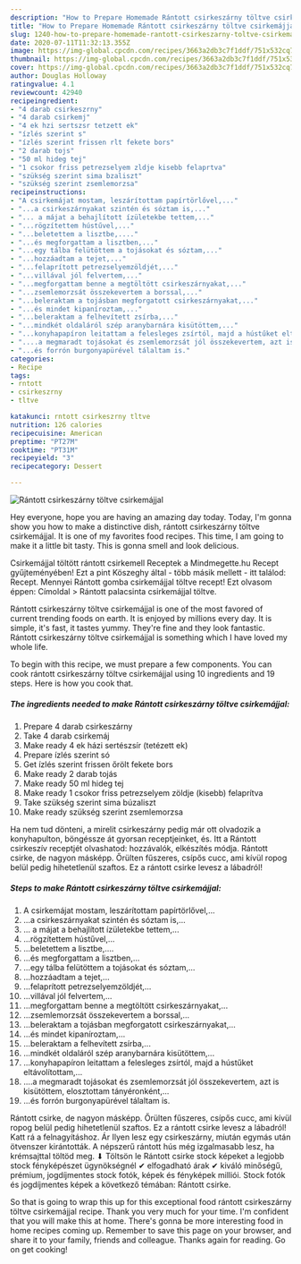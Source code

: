 ```yaml
---
description: "How to Prepare Homemade Rántott csirkeszárny töltve csirkemájjal"
title: "How to Prepare Homemade Rántott csirkeszárny töltve csirkemájjal"
slug: 1240-how-to-prepare-homemade-rantott-csirkeszarny-toltve-csirkemajjal
date: 2020-07-11T11:32:13.355Z
image: https://img-global.cpcdn.com/recipes/3663a2db3c7f1ddf/751x532cq70/rantott-csirkeszarny-toltve-csirkemajjal-recept-foto.jpg
thumbnail: https://img-global.cpcdn.com/recipes/3663a2db3c7f1ddf/751x532cq70/rantott-csirkeszarny-toltve-csirkemajjal-recept-foto.jpg
cover: https://img-global.cpcdn.com/recipes/3663a2db3c7f1ddf/751x532cq70/rantott-csirkeszarny-toltve-csirkemajjal-recept-foto.jpg
author: Douglas Holloway
ratingvalue: 4.1
reviewcount: 42940
recipeingredient:
- "4 darab csirkeszrny"
- "4 darab csirkemj"
- "4 ek hzi sertszsr tetzett ek"
- "ízlés szerint s"
- "ízlés szerint frissen rlt fekete bors"
- "2 darab tojs"
- "50 ml hideg tej"
- "1 csokor friss petrezselyem zldje kisebb felaprtva"
- "szükség szerint sima bzaliszt"
- "szükség szerint zsemlemorzsa"
recipeinstructions:
- "A csirkemájat mostam, leszárítottam papírtörlővel,..."
- "...a csirkeszárnyakat szintén és sóztam is,..."
- "... a májat a behajlított ízületekbe tettem,..."
- "...rögzítettem hústűvel,..."
- "...beletettem a lisztbe,...."
- "...és megforgattam a lisztben,..."
- "...egy tálba felütöttem a tojásokat és sóztam,..."
- "...hozzáadtam a tejet,..."
- "...felaprított petrezselyemzöldjét,..."
- "...villával jól felvertem,..."
- "...megforgattam benne a megtöltött csirkeszárnyakat,..."
- "...zsemlemorzsát összekevertem a borssal,..."
- "...beleraktam a tojásban megforgatott csirkeszárnyakat,..."
- "...és mindet kipaníroztam,..."
- "...beleraktam a felhevített zsírba,..."
- "...mindkét oldaláról szép aranybarnára kisütöttem,..."
- "...konyhapapíron leitattam a felesleges zsírtól, majd a hústűket eltávolítottam,..."
- "....a megmaradt tojásokat és zsemlemorzsát jól összekevertem, azt is kisütöttem, elosztottam tányéronként,..."
- "...és forrón burgonyapürével tálaltam is."
categories:
- Recipe
tags:
- rntott
- csirkeszrny
- tltve

katakunci: rntott csirkeszrny tltve 
nutrition: 126 calories
recipecuisine: American
preptime: "PT27M"
cooktime: "PT31M"
recipeyield: "3"
recipecategory: Dessert

---
```



![Rántott csirkeszárny töltve csirkemájjal](https://img-global.cpcdn.com/recipes/3663a2db3c7f1ddf/751x532cq70/rantott-csirkeszarny-toltve-csirkemajjal-recept-foto.jpg)

Hey everyone, hope you are having an amazing day today. Today, I'm gonna show you how to make a distinctive dish, rántott csirkeszárny töltve csirkemájjal. It is one of my favorites food recipes. This time, I am going to make it a little bit tasty. This is gonna smell and look delicious.

Csirkemájjal töltött rántott csirkemell Receptek a Mindmegette.hu Recept gyűjteményében! Ezt a pint Köszeghy által - több másik mellett - itt találod: Recept. Mennyei Rántott gomba csirkemájjal töltve recept! Ezt olvasom éppen: Címoldal &gt; Rántott palacsinta csirkemájjal töltve.

Rántott csirkeszárny töltve csirkemájjal is one of the most favored of current trending foods on earth. It is enjoyed by millions every day. It is simple, it's fast, it tastes yummy. They're fine and they look fantastic. Rántott csirkeszárny töltve csirkemájjal is something which I have loved my whole life.


To begin with this recipe, we must prepare a few components. You can cook rántott csirkeszárny töltve csirkemájjal using 10 ingredients and 19 steps. Here is how you cook that.

<!--inarticleads1-->

##### The ingredients needed to make Rántott csirkeszárny töltve csirkemájjal:

1. Prepare 4 darab csirkeszárny
1. Take 4 darab csirkemáj
1. Make ready 4 ek házi sertészsír (tetézett ek)
1. Prepare ízlés szerint só
1. Get ízlés szerint frissen őrölt fekete bors
1. Make ready 2 darab tojás
1. Make ready 50 ml hideg tej
1. Make ready 1 csokor friss petrezselyem zöldje (kisebb) felaprítva
1. Take szükség szerint sima búzaliszt
1. Make ready szükség szerint zsemlemorzsa


Ha nem tud dönteni, a mirelit csirkeszárny pedig már ott olvadozik a konyhapulton, böngéssze át gyorsan receptjeinket, és. Itt a Rántott csirkeszív receptjét olvashatod: hozzávalók, elkészítés módja. Rántott csirke, de nagyon másképp. Őrülten fűszeres, csípős cucc, ami kívül ropog belül pedig hihetetlenül szaftos. Ez a rántott csirke levesz a lábadról! 

<!--inarticleads2-->

##### Steps to make Rántott csirkeszárny töltve csirkemájjal:

1. A csirkemájat mostam, leszárítottam papírtörlővel,...
1. ...a csirkeszárnyakat szintén és sóztam is,...
1. ... a májat a behajlított ízületekbe tettem,...
1. ...rögzítettem hústűvel,...
1. ...beletettem a lisztbe,....
1. ...és megforgattam a lisztben,...
1. ...egy tálba felütöttem a tojásokat és sóztam,...
1. ...hozzáadtam a tejet,...
1. ...felaprított petrezselyemzöldjét,...
1. ...villával jól felvertem,...
1. ...megforgattam benne a megtöltött csirkeszárnyakat,...
1. ...zsemlemorzsát összekevertem a borssal,...
1. ...beleraktam a tojásban megforgatott csirkeszárnyakat,...
1. ...és mindet kipaníroztam,...
1. ...beleraktam a felhevített zsírba,...
1. ...mindkét oldaláról szép aranybarnára kisütöttem,...
1. ...konyhapapíron leitattam a felesleges zsírtól, majd a hústűket eltávolítottam,...
1. ....a megmaradt tojásokat és zsemlemorzsát jól összekevertem, azt is kisütöttem, elosztottam tányéronként,...
1. ...és forrón burgonyapürével tálaltam is.


Rántott csirke, de nagyon másképp. Őrülten fűszeres, csípős cucc, ami kívül ropog belül pedig hihetetlenül szaftos. Ez a rántott csirke levesz a lábadról! Katt rá a felnagyításhoz. Ár Ilyen lesz egy csirkeszárny, miután egymás után ötvenszer kirántották. A népszerű rántott hús még izgalmasabb lesz, ha krémsajttal töltöd meg. ⬇ Töltsön le Rántott csirke stock képeket a legjobb stock fényképészet ügynökségnél ✔ elfogadható árak ✔ kiváló minőségű, prémium, jogdíjmentes stock fotók, képek és fényképek milliói. Stock fotók és jogdíjmentes képek a következő témában: Rántott csirke. 

So that is going to wrap this up for this exceptional food rántott csirkeszárny töltve csirkemájjal recipe. Thank you very much for your time. I'm confident that you will make this at home. There's gonna be more interesting food in home recipes coming up. Remember to save this page on your browser, and share it to your family, friends and colleague. Thanks again for reading. Go on get cooking!
